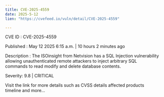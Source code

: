 ```yaml
---
title: CVE-2025-4559
date: 2025-5-12
lien: "https://cvefeed.io/vuln/detail/CVE-2025-4559"

---
```


CVE ID : CVE-2025-4559

Published :  May 12
2025
6:15 a.m. | 10 hours
2 minutes ago

Description : The ISOinsight from Netvision has a SQL Injection vulnerability
allowing unauthenticated remote attackers to inject arbitrary SQL commands to read
modify
and delete database contents.

Severity: 9.8 | CRITICAL

Visit the link for more details
such as CVSS details
affected products
timeline
and more...
